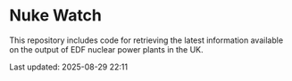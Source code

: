 # Nuke Watch

This repository includes code for retrieving the latest information available on the output of EDF nuclear power plants in the UK.

Last updated: 2025-08-29 22:11